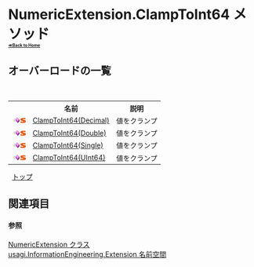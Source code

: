 # NumericExtension.ClampToInt64 メソッド <div style="font-size:30%"><a href="https://github.com/usagi/usagi.cs/blob/master/docs/Home.md">≪Back to Home</a></div> 


## オーバーロードの一覧
&nbsp;<table><tr><th></th><th>名前</th><th>説明</th></tr><tr><td>![Public メソッド](media/pubmethod.gif "Public メソッド")![静的メンバー](media/static.gif "静的メンバー")</td><td><a href="M_usagi_InformationEngineering_Extension_NumericExtension_ClampToInt64.md">ClampToInt64(Decimal)</a></td><td>
値をクランプ</td></tr><tr><td>![Public メソッド](media/pubmethod.gif "Public メソッド")![静的メンバー](media/static.gif "静的メンバー")</td><td><a href="M_usagi_InformationEngineering_Extension_NumericExtension_ClampToInt64_1.md">ClampToInt64(Double)</a></td><td>
値をクランプ</td></tr><tr><td>![Public メソッド](media/pubmethod.gif "Public メソッド")![静的メンバー](media/static.gif "静的メンバー")</td><td><a href="M_usagi_InformationEngineering_Extension_NumericExtension_ClampToInt64_2.md">ClampToInt64(Single)</a></td><td>
値をクランプ</td></tr><tr><td>![Public メソッド](media/pubmethod.gif "Public メソッド")![静的メンバー](media/static.gif "静的メンバー")</td><td><a href="M_usagi_InformationEngineering_Extension_NumericExtension_ClampToInt64_3.md">ClampToInt64(UInt64)</a></td><td>
値をクランプ</td></tr></table>&nbsp;
<a href="#numericextension.clamptoint64-メソッド">トップ</a>

## 関連項目


#### 参照
<a href="T_usagi_InformationEngineering_Extension_NumericExtension.md">NumericExtension クラス</a><br /><a href="N_usagi_InformationEngineering_Extension.md">usagi.InformationEngineering.Extension 名前空間</a><br />
